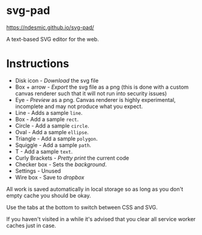 # svg-pad

https://ndesmic.github.io/svg-pad/

A text-based SVG editor for the web.

# Instructions

- Disk icon - *Download* the svg file
- Box + arrow - *Export* the svg file as a png (this is done with a custom canvas renderer such that it will not run into security issues)
- Eye - *Preview* as a png.  Canvas renderer is highly experimental, incomplete and may not produce what you expect.
- Line - Adds a sample ```line```.
- Box - Add a sample ```rect```.
- Circle - Add a sample ```circle```.
- Oval - Add a sample ```ellipse```.
- Triangle - Add a sample ```polygon```.
- Squiggle - Add a sample ```path```.
- T - Add a sample ```text```.
- Curly Brackets - *Pretty print* the current code
- Checker box - Sets the *background*.
- Settings - Unused
- Wire box - Save to *dropbox*

All work is saved automatically in local storage so as long as you don't empty cache you should be okay.

Use the tabs at the bottom to switch between CSS and SVG.

If you haven't visited in a while it's advised that you clear all service worker caches just in case.

